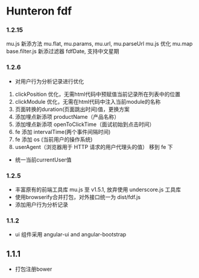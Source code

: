 Hunteron fdf
======

### 1.2.15
mu.js 新添方法 mu.flat, mu.params, mu.url, mu.parseUrl
mu.js 优化 mu.map
base.filter.js 新添过滤器 fdfDate, 支持中文星期

### 1.2.6
* 对用户行为分析记录进行优化
1. clickPosition 优化，无需html代码中预赋值当前记录所在列表中的位置
2. clickModule 优化，无需在html代码中注入当前module的名称
3. 页面转换的duration(页面跳出时间)值，更换方案
4. 添加埋点新添项 productName（产品名称）
5. 添加埋点新添项 openToClickTime（面试初始到点击时间）
6. fe 添加 intervalTime(两个事件间隔时间)
6. fe 添加 os (当前用户的操作系统)
7. userAgent（浏览器用于 HTTP 请求的用户代理头的值） 移到 fe 下

* 统一当前currentUser值

### 1.2.5
* 丰富原有的前端工具库 mu.js 至 v1.5.1, 放弃使用 underscore.js 工具库
* 使用browserify合并打包，对外接口统一为 dist/fdf.js
* 添加用户行为分析记录

### 1.1.2
* ui 组件采用 angular-ui and angular-bootstrap

## 1.1.1 
* 打包注册bower

